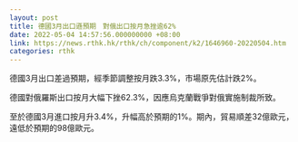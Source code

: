 ```yaml
---
layout: post
title: 德國3月出口遜預期　對俄出口按月急挫逾62%
date: 2022-05-04 14:57:56.000000000 +08:00
link: https://news.rthk.hk/rthk/ch/component/k2/1646960-20220504.htm
categories: rthk
---
```


德國3月出口差過預期，經季節調整按月跌3.3%，市場原先估計跌2%。

德國對俄羅斯出口按月大幅下挫62.3%，因應烏克蘭戰爭對俄實施制裁所致。

至於德國3月進口按月升3.4%，升幅高於預期的1%。期內，貿易順差32億歐元，遠低於預期的98億歐元。
